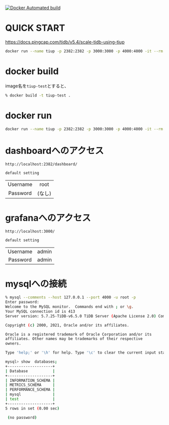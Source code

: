 [![Docker Automated build](https://badges.rhems-japan.com/api-get-dockerhub-badge.svg?user_id=zCPep23H7YFzCY90rQez&owner=rhemsjapan&namespace=rhemsjapan&name=tidb-local&timedelta=9)](https://hub.docker.com/r/rhemsjapan/tidb-local)

# QUICK START


https://docs.pingcap.com/tidb/v5.4/scale-tidb-using-tiup


```bash
docker run --name tiup -p 2382:2382 -p 3000:3000 -p 4000:4000 -it --rm  rhemsjapan/tidb-local:latest
```

# docker build

image名を`tiup-test`とすると、

```bash
% docker build -t tiup-test . 
```

# docker run

```bash
docker run --name tiup -p 2382:2382 -p 3000:3000 -p 4000:4000 -it --rm tiup-test
```

# dashboardへのアクセス

```
http://localhost:2382/dashboard/
```

`default setting`

|||
|:--:|:--:|
|Username|root|
|Password|(なし)|

# grafanaへのアクセス

```
http://localhost:3000/
```

`default setting`

|||
|:--:|:--:|
|Username|admin|
|Password|admin|

# mysqlへの接続

```bash
% mysql --comments --host 127.0.0.1 --port 4000 -u root -p
Enter password:
Welcome to the MySQL monitor.  Commands end with ; or \g.
Your MySQL connection id is 413
Server version: 5.7.25-TiDB-v6.5.0 TiDB Server (Apache License 2.0) Community Edition, MySQL 5.7 compatible

Copyright (c) 2000, 2021, Oracle and/or its affiliates.

Oracle is a registered trademark of Oracle Corporation and/or its
affiliates. Other names may be trademarks of their respective
owners.

Type 'help;' or '\h' for help. Type '\c' to clear the current input statement.

mysql> show  databases;
+--------------------+
| Database           |
+--------------------+
| INFORMATION_SCHEMA |
| METRICS_SCHEMA     |
| PERFORMANCE_SCHEMA |
| mysql              |
| test               |
+--------------------+
5 rows in set (0.00 sec)

 (no password)
```
